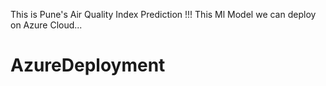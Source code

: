 This is Pune's Air Quality Index Prediction !!!
This Ml Model we can deploy on Azure Cloud...


# AzureDeployment